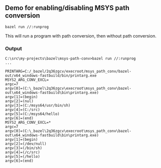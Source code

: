## Demo for enabling/disabling MSYS path conversion

`bazel run //:runprog`

This will run a program with path conversion, then without path conversion.

### Output

```
C:\src\my-projects\bazel\msys-path-conv>bazel run //:runprog
...

PRINTARG=C:/_bazel/2q36zgcv/execroot/msys_path_conv/bazel-out/x64_windows-fastbuild/bin/printarg.exe
MSYS2_ARG_CONV_EXCL=
argc=7
argv[0]=(C:\_bazel\2q36zgcv\execroot\msys_path_conv\bazel-out\x64_windows-fastbuild\bin\printarg.exe)
argv[1]=(begin)
argv[2]=(nul)
argv[3]=(C:/msys64/usr/bin/sh)
argv[4]=(C:/src)
argv[5]=(C:/msys64/hello)
argv[6]=(end)
MSYS2_ARG_CONV_EXCL=*
argc=7
argv[0]=(C:\_bazel\2q36zgcv\execroot\msys_path_conv\bazel-out\x64_windows-fastbuild\bin\printarg.exe)
argv[1]=(begin)
argv[2]=(/dev/null)
argv[3]=(/bin/sh)
argv[4]=(/c/src)
argv[5]=(/hello)
argv[6]=(end)
```
